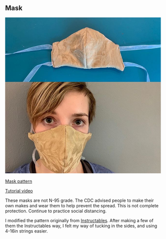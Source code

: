 ## Mask

![Mask](images/mask.jpg)

[Mask pattern](mask.pdf)

[Tutorial video](https://www.youtube.com/watch?v=q0plBn20ICo)

These masks are not N-95 grade. The CDC advised people to make their own makes and wear them to help prevent the spread. This is not complete protection. Continue to practice social distancing.

I modified the pattern originally from [Instructables](https://www.instructables.com/id/DIY-Cloth-Face-Mask/?fbclid=IwAR2grS9NWWH5bP6iVvhpfmUuLjz_BRoc292b63X3O-zq0KqWZDxsvIantZc). After making a few of them the Instructables way, I felt my way of tucking in the sides, and using 4-16in strings easier.
